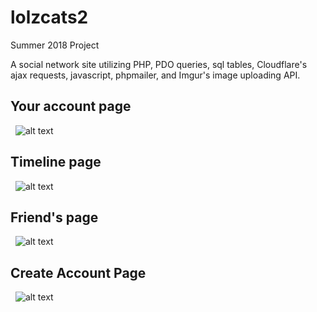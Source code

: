 # lolzcats2

Summer 2018 Project 

A social network site utilizing PHP, PDO queries, sql tables, Cloudflare's ajax requests, javascript, phpmailer, and Imgur's image uploading API. 

## Your account page
&nbsp;
![alt text](https://i.imgur.com/GKnHBi0.png)

## Timeline page 
&nbsp;
![alt text](https://i.imgur.com/vKedUIV.png)

## Friend's page 
&nbsp;
![alt text](https://i.imgur.com/pB0YQs0.png)

## Create Account Page 
&nbsp;
![alt text](https://i.imgur.com/YozT9g2.png)
